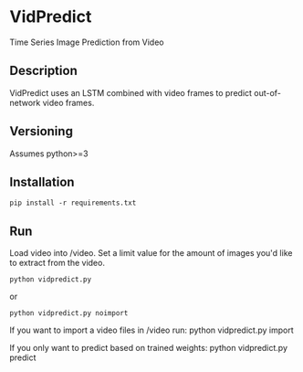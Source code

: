 # VidPredict
Time Series Image Prediction from Video


## Description
VidPredict uses an LSTM combined with video frames to predict out-of-network 
video frames. 


## Versioning
Assumes python>=3


## Installation
    pip install -r requirements.txt


## Run

Load video into /video. Set a limit value for the amount of images you'd like to extract from the video.

    python vidpredict.py
    
or
    
    python vidpredict.py noimport


If you want to import a video files in /video run:
    python vidpredict.py import

If you only want to predict based on trained weights:
    python vidpredict.py predict

